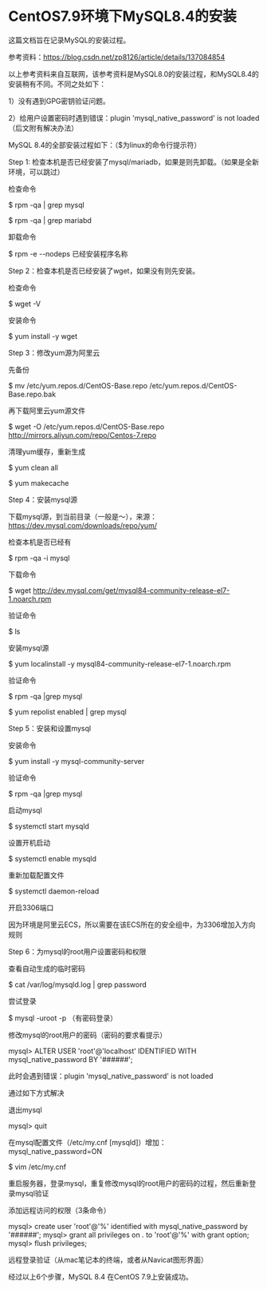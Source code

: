 # CentOS7.9环境下MySQL8.4的安装

这篇文档旨在记录MySQL的安装过程。

参考资料：https://blog.csdn.net/zp8126/article/details/137084854

以上参考资料来自互联网，该参考资料是MySQL8.0的安装过程，和MySQL8.4的安装稍有不同。不同之处如下：

1）没有遇到GPG密钥验证问题。

2）给用户设置密码时遇到错误：plugin 'mysql_native_password' is not loaded（后文附有解决办法）


MySQL 8.4的全部安装过程如下：（$为linux的命令行提示符）

Step 1: 检查本机是否已经安装了mysql/mariadb，如果是则先卸载。（如果是全新环境，可以跳过）

检查命令

$ rpm -qa | grep mysql

$ rpm -qa | grep mariabd

卸载命令

$ rpm -e --nodeps 已经安装程序名称

Step 2：检查本机是否已经安装了wget，如果没有则先安装。

检查命令

$ wget -V

安装命令

$ yum install -y wget

Step 3：修改yum源为阿里云

先备份

$ mv /etc/yum.repos.d/CentOS-Base.repo /etc/yum.repos.d/CentOS-Base.repo.bak

再下载阿里云yum源文件

$ wget -O /etc/yum.repos.d/CentOS-Base.repo http://mirrors.aliyun.com/repo/Centos-7.repo

清理yum缓存，重新生成

$ yum clean all

$ yum makecache

Step 4：安装mysql源

下载mysql源，到当前目录（一般是～），来源：https://dev.mysql.com/downloads/repo/yum/

检查本机是否已经有

$ rpm -qa -i mysql

下载命令

$ wget http://dev.mysql.com/get/mysql84-community-release-el7-1.noarch.rpm

验证命令

$ ls

安装mysql源

$ yum localinstall -y mysql84-community-release-el7-1.noarch.rpm

验证命令

$ rpm -qa |grep mysql

$ yum repolist enabled | grep mysql

Step 5：安装和设置mysql

安装命令

$ yum install -y mysql-community-server

验证命令

$ rpm -qa |grep mysql

启动mysql

$ systemctl start mysqld

设置开机启动

$ systemctl enable mysqld

重新加载配置文件

$ systemctl daemon-reload

开启3306端口

因为环境是阿里云ECS，所以需要在该ECS所在的安全组中，为3306增加入方向规则

Step 6：为mysql的root用户设置密码和权限

查看自动生成的临时密码

$ cat /var/log/mysqld.log | grep password

尝试登录

$ mysql -uroot -p （有密码登录）

修改mysql的root用户的密码（密码的要求看提示）

mysql> ALTER USER 'root'@'localhost' IDENTIFIED WITH mysql_native_password BY '######';

此时会遇到错误：plugin 'mysql_native_password' is not loaded

通过如下方式解决

退出mysql

mysql> quit

在mysql配置文件（/etc/my.cnf  [mysqld]）增加：mysql_native_password=ON

$ vim /etc/my.cnf

重启服务器，登录mysql，重复修改mysql的root用户的密码的过程，然后重新登录mysql验证

添加远程访问的权限（3条命令）

mysql> create user 'root'@'%' identified with mysql_native_password by '######';
mysql> grant all privileges on *.* to 'root'@'%' with grant option;
mysql> flush privileges;

远程登录验证（从mac笔记本的终端，或者从Navicat图形界面）

经过以上6个步骤，MySQL 8.4 在CentOS 7.9上安装成功。


